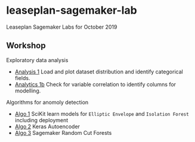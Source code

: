 # leaseplan-sagemaker-lab

Leaseplan Sagemaker Labs for October 2019

## Workshop

Exploratory data analysis

* [Analysis 1](01-lease_plan_data_exploratory.ipynb) Load and plot dataset distribution and identify categorical fields.
* [Analytics 1b](01b-lease_plan_data_exploratory.ipynb) Check for variable correlation to identify columns for modelling.

Algorithms for anomoly detection

* [Algo 1](002-lease_plan_data_classic_model.ipynb) SciKit learn models for `Elliptic Envelope` and `Isolation Forest` including deployment
* [Algo 2](03-lease_plan_data_autoencoder.ipynb) Keras Autoencoder
* [Algo 3](04-lease_plan_data_randomcutforest.ipynb) Sagemaker Random Cut Forests
